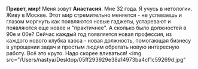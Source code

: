 **Привет, мир!**
Меня зовут __Анастасия__. Мне 32 года. Я учусь в нетологии.
Живу в Москве.
Этот мир стремительно меняется - не успеваешь и глазом моргнуть как появляются новые гаджеты, устаревают и появляются еще новее и "практичнее". А сколько было должностей в 90е и 00е? Сейчас каждый год появляется новая профессия, из каждого нового клубка хаоса - новая должность, помогающая бизнесу в упрощении задач и простым людям обретать новую интересную работу. 
Всё это круто. Надо скорее вливаться!
<img src="/Users/nastya/Desktop/05ff293929e38a14973ba4cf1c59269d.jpg"
